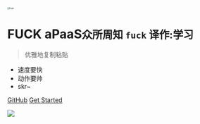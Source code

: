 <!-- _coverpage.md -->

<img src="https://lilp-1257254543.file.myqcloud.com/navbarlogo.png" alt="logo" style="zoom:33%;" />

# FUCK aPaaS<small>众所周知 `fuck` 译作:学习</small>

> 优雅地复制粘贴

- 速度要快
- 动作要帅
- skr~

[GitHub](https://github.com/lilp1224/aPasSdocs)
[Get Started](#apaas基操) 

<!-- 背景图片 --> 

![](https://lilp-1257254543.file.myqcloud.com/bg/bg0.jpg)
